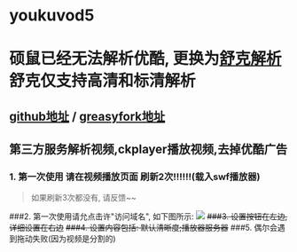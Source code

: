 # youkuvod5

# 硕鼠已经无法解析优酷, 更换为[舒克解析](http://www.shokdown.com/index.php)舒克仅支持高清和标清解析

## [github地址](https://github.com/xinshangshangxin/youkuvod) / [greasyfork地址](https://greasyfork.org/zh-CN/scripts/2837-youkuvod)
## 第三方服务解析视频,ckplayer播放视频,去掉优酷广告

### 1. 第一次使用 请在视频播放页面 刷新2次!!!!!!(载入swf播放器)

> 如果刷新3次都没有, 请反馈~~

###2. 第一次使用请允点击许"访问域名", 如下图所示:
![](https://raw.githubusercontent.com/xinshangshangxin/youkuvod/master/data/001.png)
~~###3. 设置按钮在左边,详细设置在右边~~
~~###4. 设置内容包括: 默认清晰度;播放器服务器~~
###5. 偶尔会遇到拖动失败(因为视频是分割的)